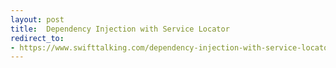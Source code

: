 ```yaml
---
layout: post
title:  Dependency Injection with Service Locator
redirect_to:
- https://www.swifttalking.com/dependency-injection-with-service-locator/
---
```

